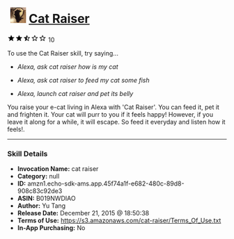 # &nbsp;<img src="skill_icon" alt="Cat Raiser icon" width="36"> [Cat Raiser](http://alexa.amazon.com/#skills/amzn1.echo-sdk-ams.app.45f74a1f-e682-480c-89d8-908c83c92de3)
![2.6 stars](../../images/ic_star_black_18dp_1x.png)![2.6 stars](../../images/ic_star_black_18dp_1x.png)![2.6 stars](../../images/ic_star_half_black_18dp_1x.png)![2.6 stars](../../images/ic_star_border_black_18dp_1x.png)![2.6 stars](../../images/ic_star_border_black_18dp_1x.png) 10

To use the Cat Raiser skill, try saying...

* *Alexa, ask cat raiser how is my cat*

* *Alexa, ask cat raiser to feed my cat some fish*

* *Alexa, launch cat raiser and pet its belly*

You raise your e-cat living in Alexa with 'Cat Raiser'. You can feed it, pet it and frighten it. Your cat will purr to you if it feels happy! However, if you leave it along for a while, it will escape. So feed it everyday and listen how it feels!.

***

### Skill Details

* **Invocation Name:** cat raiser
* **Category:** null
* **ID:** amzn1.echo-sdk-ams.app.45f74a1f-e682-480c-89d8-908c83c92de3
* **ASIN:** B019NWDIAO
* **Author:** Yu Tang
* **Release Date:** December 21, 2015 @ 18:50:38
* **Terms of Use:** https://s3.amazonaws.com/cat-raiser/Terms_Of_Use.txt
* **In-App Purchasing:** No
